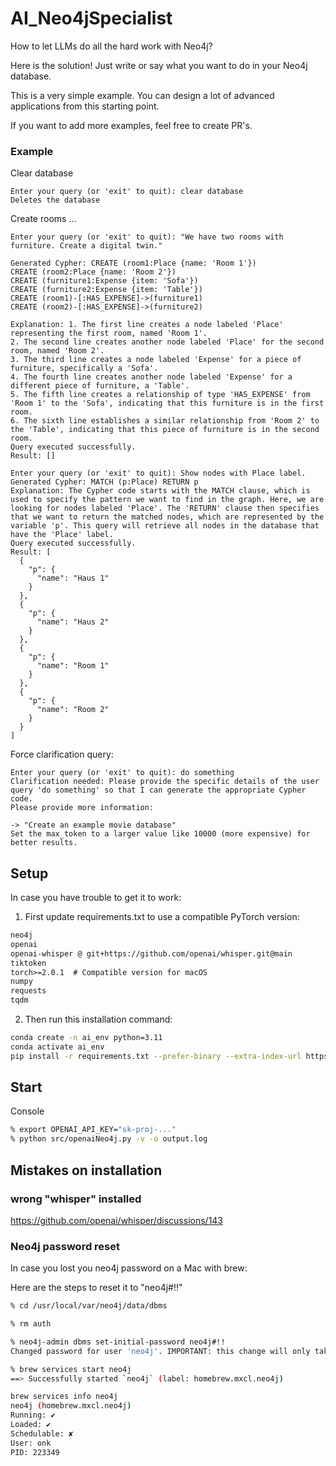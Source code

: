 # AI_Neo4jSpecialist

How to let LLMs do all the hard work with Neo4j?

Here is the solution! Just write or say what you want to do in your Neo4j database.

This is a very simple example. You can design a lot of advanced applications from this starting point.

If you want to add more examples, feel free to create PR's.

### Example

Clear database
```
Enter your query (or 'exit' to quit): clear database
Deletes the database
```


Create rooms ...
```
Enter your query (or 'exit' to quit): "We have two rooms with furniture. Create a digital twin."

Generated Cypher: CREATE (room1:Place {name: 'Room 1'})
CREATE (room2:Place {name: 'Room 2'})
CREATE (furniture1:Expense {item: 'Sofa'})
CREATE (furniture2:Expense {item: 'Table'})
CREATE (room1)-[:HAS_EXPENSE]->(furniture1)
CREATE (room2)-[:HAS_EXPENSE]->(furniture2)

Explanation: 1. The first line creates a node labeled 'Place' representing the first room, named 'Room 1'.
2. The second line creates another node labeled 'Place' for the second room, named 'Room 2'.
3. The third line creates a node labeled 'Expense' for a piece of furniture, specifically a 'Sofa'.
4. The fourth line creates another node labeled 'Expense' for a different piece of furniture, a 'Table'.
5. The fifth line creates a relationship of type 'HAS_EXPENSE' from 'Room 1' to the 'Sofa', indicating that this furniture is in the first room.
6. The sixth line establishes a similar relationship from 'Room 2' to the 'Table', indicating that this piece of furniture is in the second room.
Query executed successfully.
Result: []
```

```
Enter your query (or 'exit' to quit): Show nodes with Place label.  
Generated Cypher: MATCH (p:Place) RETURN p
Explanation: The Cypher code starts with the MATCH clause, which is used to specify the pattern we want to find in the graph. Here, we are looking for nodes labeled 'Place'. The 'RETURN' clause then specifies that we want to return the matched nodes, which are represented by the variable 'p'. This query will retrieve all nodes in the database that have the 'Place' label.
Query executed successfully.
Result: [
  {
    "p": {
      "name": "Haus 1"
    }
  },
  {
    "p": {
      "name": "Haus 2"
    }
  },
  {
    "p": {
      "name": "Room 1"
    }
  },
  {
    "p": {
      "name": "Room 2"
    }
  }
]
```
Force clarification query:
```
Enter your query (or 'exit' to quit): do something
Clarification needed: Please provide the specific details of the user query 'do something' so that I can generate the appropriate Cypher code.
Please provide more information: 
```

```
-> "Create an example movie database" 
Set the max_token to a larger value like 10000 (more expensive) for better results.
```

## Setup

In case you have trouble to get it to work:

1. First update requirements.txt to use a compatible PyTorch version:

```txt
neo4j
openai
openai-whisper @ git+https://github.com/openai/whisper.git@main
tiktoken
torch>=2.0.1  # Compatible version for macOS
numpy
requests
tqdm
```

2. Then run this installation command:

```sh
conda create -n ai_env python=3.11
conda activate ai_env
pip install -r requirements.txt --prefer-binary --extra-index-url https://download.pytorch.org/whl/cpu
```


## Start

Console
```sh
% export OPENAI_API_KEY="sk-proj-..."
% python src/openaiNeo4j.py -v -o output.log
```


## Mistakes on installation

### wrong "whisper" installed

https://github.com/openai/whisper/discussions/143


### Neo4j password reset

In case you lost you neo4j password on a Mac with brew:

Here are the steps to reset it to "neo4j#!!"

```sh
% cd /usr/local/var/neo4j/data/dbms

% rm auth

% neo4j-admin dbms set-initial-password neo4j#!!
Changed password for user 'neo4j'. IMPORTANT: this change will only take effect if performed before the database is started for the first time.

% brew services start neo4j
==> Successfully started `neo4j` (label: homebrew.mxcl.neo4j)

brew services info neo4j 
neo4j (homebrew.mxcl.neo4j)
Running: ✔
Loaded: ✔
Schedulable: ✘
User: onk
PID: 223349
```
